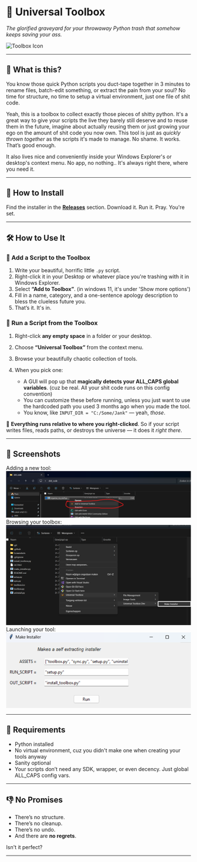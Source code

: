 # 🧰 Universal Toolbox

*The glorified graveyard for your throwaway Python trash that somehow keeps saving your ass.*

![Toolbox Icon](./toolbox.ico)

---

## 🚀 What is this?

You know those quick Python scripts you duct-tape together in 3 minutes to rename files, batch-edit something, or extract the pain from your soul?
No time for structure, no time to setup a virtual environment, just one file of shit code.

Yeah, this is a toolbox to collect exactly those pieces of shitty python. It's a great way to give your scripts the live they barely still deserve and to reuse them in the future, imagine about actually reusing them or just growing your ego on the amount of shit code you now own.
This tool is just as *quickly thrown together* as the scripts it's made to manage. No shame. It works. That’s good enough.

It also lives nice and conveniently inside your Windows Explorer's or desktop's context menu. No app, no nothing.. It's always right there, where you need it.

---

## 💾 How to Install

Find the installer in the **[Releases](../../releases)** section.
Download it. Run it. Pray. You're set.

---

## 🛠️ How to Use It

### 🧪 Add a Script to the Toolbox

1. Write your beautiful, horrific little `.py` script.
2. Right-click it in your Desktop or whatever place you're trashing with it in Windows Explorer.
3. Select **“Add to Toolbox”**. (in windows 11, it's under 'Show more options')
4. Fill in a name, category, and a one-sentence apology description to bless the clueless future you.
5. That’s it. It's in.

### 🔁 Run a Script from the Toolbox

1. Right-click **any empty space** in a folder or your desktop.
2. Choose **“Universal Toolbox”** from the context menu.
3. Browse your beautifully chaotic collection of tools.
4. When you pick one:

   * A GUI will pop up that **magically detects your ALL\_CAPS global variables**. (cuz be real. All your shit code runs on this config convention)
   * You can customize these before running, unless you just want to use the hardcoded path you used 3 months ago when you made the tool.
   * You know, like `INPUT_DIR = "C:/Some/Jank"` — yeah, *those*.

🧭 **Everything runs relative to where you right-clicked**.
So if your script writes files, reads paths, or destroys the universe — it does it *right there*.

---

## 📸 Screenshots
Adding a new tool:
![Adding a tool](./Screenshots/add.png)
Browsing your toolbox:
![Browsing the toolbox](./Screenshots/browse.png)
Launching your tool:
![Launching a tool](./Screenshots/use.png)


---

## 🐍 Requirements

* Python installed
* No virtual environment, cuz you didn't make one when creating your tools anyway
* Sanity optional
* Your scripts don’t need any SDK, wrapper, or even decency. Just global ALL\_CAPS config vars.

---

## 👎 No Promises

* There’s no structure.
* There’s no cleanup.
* There’s no undo.
* And there are **no regrets**.

Isn't it perfect?

---
